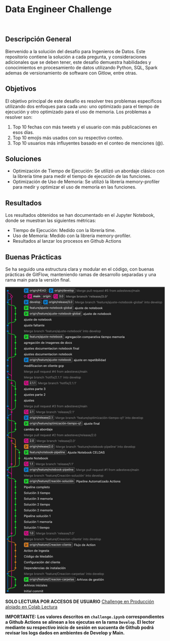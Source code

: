 # Data Engineer Challenge
​
## Descripción General
Bienvenido a la solución del desafío para Ingenieros de Datos. Este repositorio contiene la solución a cada pregunta, y consideraciones adicionales que se deben tener, este desafío demuestra habilidades y conocimientos en procesamiento de datos utilizando Python, SQL, Spark ademas de versionamiento de software con Gitlow, entre otras.
​
## Objetivos
El objetivo principal de este desafío es resolver tres problemas específicos utilizando dos enfoques para cada uno: uno optimizado para el tiempo de ejecución y otro optimizado para el uso de memoria. Los problemas a resolver son:

1. Top 10 fechas con más tweets y el usuario con más publicaciones en esos días.
2. Top 10 emojis más usados con su respectivo conteo.
3. Top 10 usuarios más influyentes basado en el conteo de menciones (@).

## Soluciones
* Optimización de Tiempo de Ejecución:
Se utilizó un abordaje clásico con la librería time para medir el tiempo de ejecución de las funciones.
* Optimización de Uso de Memoria:
Se utilizó la librería memory-profiler para medir y optimizar el uso de memoria en las funciones.

## Resultados
Los resultados obtenidos se han documentado en el Jupyter Notebook, donde se muestran las siguientes métricas:

- Tiempo de Ejecución: Medido con la librería time.
- Uso de Memoria: Medido con la librería memory-profiler.
- Resultados al lanzar los procesos en Github Actions

## Buenas Prácticas
Se ha seguido una estructura clara y modular en el código, con buenas prácticas de GitFlow, manteniendo ramas de desarrollo separadas y una rama main para la versión final.


<img src="img/gitflow.png" alt="Texto Alternativo">

**SOLO LECTURA POR ACCESOS DE USUARIO**
[Challenge en Producción alojado en Colab Lectura](https://colab.research.google.com/drive/10ie1QSzcOrIfG2zRUEcJLhp71X74NVQE)

**IMPORTANTE: Los valores descritos en `challenge.ipynb` correspondientes a Github Actions se alinean a los ejecutas en la rama `Develop`. El lector mediante su respectivo inicio de sesión en sucuenta de Github podrá revisar los logs dados en ambientes de Develop y Main.**
